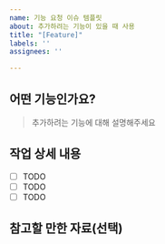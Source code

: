```yaml
---
name: 기능 요청 이슈 템플릿
about: 추가하려는 기능이 있을 때 사용
title: "[Feature]"
labels: ''
assignees: ''

---
```


## 어떤 기능인가요?
> 추가하려는 기능에 대해 설명해주세요

## 작업 상세 내용
- [ ] TODO
- [ ] TODO
- [ ] TODO

## 참고할 만한 자료(선택)
